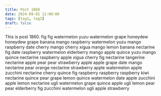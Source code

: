 ```yaml
---
title: Post 1860
date: 2024-09-01 12:00:00
tags: [tag1, tag2]
draft: false
---
```

This is post 1860.
fig
fig
watermelon
yuzu
watermelon
grape
honeydew
honeydew
grape
banana
mango
raspberry
watermelon
yuzu
mango
raspberry
date
cherry
mango
cherry
xigua
mango
lemon
banana
nectarine
fig
date
raspberry
watermelon
elderberry
mango
apple
quince
yuzu
mango
quince
nectarine
raspberry
apple
xigua
cherry
fig
nectarine
tangerine
nectarine
apple
pear
pear
strawberry
apple
apple
grape
date
mango
nectarine
pear
orange
nectarine
strawberry
apple
watermelon
apple
zucchini
nectarine
cherry
quince
fig
raspberry
raspberry
raspberry
kiwi
nectarine
quince
pear
grape
lemon
quince
watermelon
date
apple
zucchini
apple
lemon
nectarine
ugli
watermelon
grape
quince
apple
ugli
lemon
pear
pear
elderberry
fig
zucchini
watermelon
ugli
apple
strawberry
